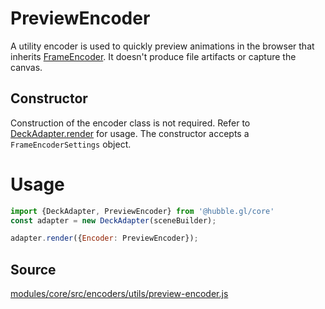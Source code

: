 # PreviewEncoder

A utility encoder is used to quickly preview animations in the browser that inherits [FrameEncoder](/docs/api-reference/encoder/frame-encoder). It doesn't produce file artifacts or capture the canvas.

## Constructor

Construction of the encoder class is not required. Refer to [DeckAdapter.render](/docs/api-reference/deck-adapter#render) for usage. The constructor accepts a `FrameEncoderSettings` object.

# Usage

```js
import {DeckAdapter, PreviewEncoder} from '@hubble.gl/core'
const adapter = new DeckAdapter(sceneBuilder);

adapter.render({Encoder: PreviewEncoder});
```

## Source

[modules/core/src/encoders/utils/preview-encoder.js](https://github.com/uber/hubble.gl/blob/master/modules/core/src/encoders/utils/preview-encoder.js)